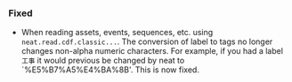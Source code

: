 
### Fixed

- When reading assets, events, sequences, etc. using
`neat.read.cdf.classic...`. The conversion of label to tags no longer
changes non-alpha numeric characters. For example, if you had a label
`工事` it would previous be changed by neat to `%E5%B7%A5%E4%BA%8B'. This
is now fixed.
